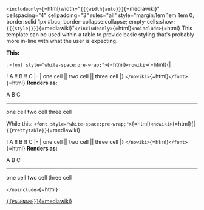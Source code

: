 `<includeonly>`{=html}width="`{{{width|auto}}}`{=mediawiki}"
cellspacing="4" cellpadding="3" rules="all" style="margin:1em 1em 1em 0;
border:solid 1px #bcc; border-collapse:collapse; empty-cells:show;
`{{{style|}}}`{=mediawiki}"`</includeonly>`{=html}`<noinclude>`{=html}
This template can be used within a table to provide basic styling that's
probably more in-line with what the user is expecting.

**This:**

:   `<font style="white-space:pre-wrap;">`{=html}`<nowiki>`{=html}{\|

! A !! B !! C \|- \| one cell \|\| two cell \|\| three cell \|}
`</nowiki>`{=html}`</font>`{=html} **Renders as:**

  A          B          C
  ---------- ---------- ------------
  one cell   two cell   three cell

While this: `<font style="white-space:pre-wrap;">`{=html}`<nowiki>`{=html}{\| `{{Prettytable}}`{=mediawiki}

! A !! B !! C \|- \| one cell \|\| two cell \|\| three cell \|}
`</nowiki>`{=html}`</font>`{=html} **Renders as:**

  A          B          C
  ---------- ---------- ------------
  one cell   two cell   three cell

`</noinclude>`{=html}

[`{{PAGENAME}}`{=mediawiki}](Category:Templates)
